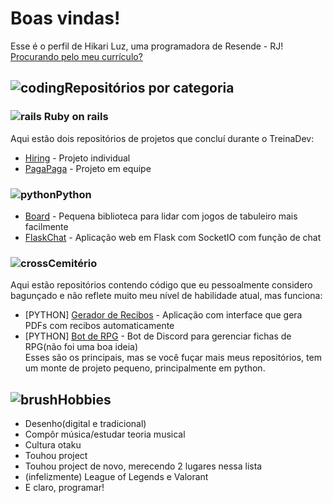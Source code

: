 # Boas vindas!
Esse é o perfil de Hikari Luz, uma programadora de Resende - RJ!\
[Procurando pelo meu currículo?](https://docs.google.com/presentation/d/1dyOUWe0du0mHcQZ3P3D9IBdBnJUlMm5ojJzcO5F-NvU)

## ![coding](https://cdn2.iconfinder.com/data/icons/artificial-intelligence-52/48/bl_1642_Data_development_programming_coding_magnifier-32.png)Repositórios por categoria
### ![rails](https://cdn3.iconfinder.com/data/icons/popular-services-brands-vol-2/512/ruby-on-rails-16.png) Ruby on rails
Aqui estão dois repositórios de projetos que concluí durante o TreinaDev:

- [Hiring](https://github.com/Hikari-desuyoo/td7-projeto-final) - Projeto individual
- [PagaPaga](https://github.com/TreinaDev/pagamentos-alpha) - Projeto em equipe

### ![python](https://cdn4.iconfinder.com/data/icons/logos-and-brands/512/267_Python_logo-16.png)Python
- [Board](https://github.com/Hikari-desuyoo/board) - Pequena biblioteca para lidar com jogos de tabuleiro mais facilmente
- [FlaskChat](https://github.com/Hikari-desuyoo/Flask-chat) - Aplicação web em Flask com SocketIO com função de chat

### ![cross](https://cdn3.iconfinder.com/data/icons/materia-flat-halloween-free/24/039_003_tomb_halloween_grave_cross-16.png)Cemitério
Aqui estão repositórios contendo código que eu pessoalmente considero bagunçado e não reflete muito meu nível de habilidade atual, mas funciona:
- [PYTHON] [Gerador de Recibos](https://github.com/Hikari-desuyoo/Gerador-de-recibos) - Aplicação com interface que gera PDFs com recibos automaticamente
- [PYTHON] [Bot de RPG](https://github.com/Hikari-desuyoo/discord-rpg) - Bot de Discord para gerenciar fichas de RPG(não foi uma boa ideia)\
Esses são os principais, mas se você fuçar mais meus repositórios, tem um monte de projeto pequeno, principalmente em python.

## ![brush](https://cdn4.iconfinder.com/data/icons/48-bubbles/48/17.Brush-32.png)Hobbies
- Desenho(digital e tradicional)
- Compôr música/estudar teoria musical
- Cultura otaku
- Touhou project
- Touhou project de novo, merecendo 2 lugares nessa lista
- (infelizmente) League of Legends e Valorant
- E claro, programar!
